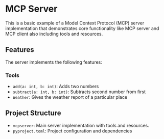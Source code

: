 # MCP Server

This is a basic example of a Model Context Protocol (MCP) server implementation that demonstrates core functionality like MCP server and MCP client also including tools and resources.

## Features

The server implements the following features:

### Tools
- `add(a: int, b: int)`: Adds two numbers
- `subtract(a: int, b: int)`: Subtracts second number from first
- `Weather`: Gives the weather report of a particular place 

## Project Structure
- `mcpserver`: Main server implementation with tools and resources.
- `pyproject.toml`: Project configuration and dependencies
